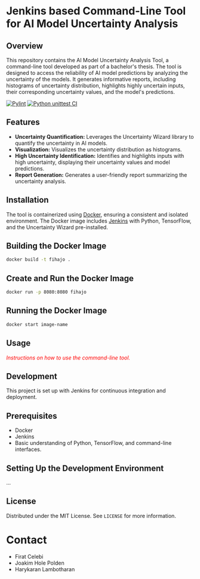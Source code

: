 # Jenkins based Command-Line Tool for AI Model Uncertainty Analysis

## Overview 

This repository contains the AI Model Uncertainty Analysis Tool, a command-line tool developed as part of a bachelor's thesis. The tool is designed to access the reliability of AI model predictions by analyzing the uncertainty of the models. It generates informative reports, including histograms of uncertainty distribution, highlights highly uncertain inputs, their corresponding uncertainty values, and the model's predictions. 

[![Pylint](https://github.com/mrfratti/fihajo/actions/workflows/pylint.yml/badge.svg)](https://github.com/mrfratti/fihajo/actions/workflows/pylint.yml)
[![Python unittest CI](https://github.com/mrfratti/fihajo/actions/workflows/python-test.yml/badge.svg)](https://github.com/mrfratti/fihajo/actions/workflows/python-test.yml)
## Features 

- **Uncertainty Quantification:** Leverages the Uncertainty Wizard library to quantify the uncertainty in AI models.
- **Visualization:** Visualizes the uncertainty distribution as histograms.
- **High Uncertainty Identification:** Identifies and highlights inputs with high uncertainty, displaying their uncertainty values and model predictions.
- **Report Generation:** Generates a user-friendly report summarizing the uncertainty analysis.

## Installation

The tool is containerized using [Docker](https://www.docker.com), ensuring a consistent and isolated environment. The Docker image includes [Jenkins](https://www.jenkins.io) with Python, TensorFlow, and the Uncertainty Wizard pre-installed.


## Building the Docker Image 
```bash
docker build -t fihajo .
```
## Create and Run the Docker Image
```bash
docker run -p 8080:8080 fihajo
```
## Running the Docker Image
```bash
docker start image-name
```
## Usage 

<span style="color:red;font-style:italic">Instructions on how to use the command-line tool.</span>

## Development

This project is set up with Jenkins for continuous integration and deployment. 


## Prerequisites 

- Docker
- Jenkins
- Basic understanding of Python, TensorFlow, and command-line interfaces.


## Setting Up the Development Environment

...

## License

Distributed under the MIT License. See `LICENSE` for more information. 

# Contact

- Firat Celebi
- Joakim Hole Polden
- Harykaran Lambotharan
